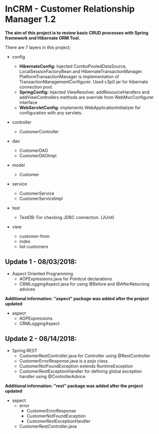 # InCRM - Customer Relationship Manager 1.2

**The aim of this project is to review basic CRUD processes with Spring framework and Hibernate ORM Tool.**

There are 7 layers in this project;
- config
	- **HibernateConfig:** Injected ComboPooledDataSource, LocalSessionFactoryBean and HibernateTransactionManager. PlatformTransactionManager is implementation of TransactionManagementConfigurer. Used c3p0 jar for hibernate connection pool.
	- **SpringConfig:** Injected ViewResolver. addResourceHandlers and addViewControllers methods are override from WebMvcConfigurer interface
	- **WebServletConfig:** implements WebApplicationInitializer for configuration with any servlets.
		
- controller
	- CustomerController
		
- dao
	- CustomerDAO
	- CustomerDAOImpl
		
- model
	- Customer
		
- service
	- CustomerService
	- CustomerServiceImpl
		
- test
	- TestDB: For checking JDBC connection. (JUnit)
		
- view
	- customer-from
	- index
	- list-customers

## Update 1 - 08/03/2018:
- Aspect Oriented Programming
	- AOPExpressions.java for Pointcut declarations
	- CRMLoggingAspect.java for using @Before and @AfterReturning advices
	
**Additional information: "aspect" package was added after the project updated**

- aspect
	- AOPExpressions
	- CRMLoggingAspect
	
## Update 2 - 08/14/2018:
- Spring REST
	- CustomerRestController.java for Controller using @RestController
	- CustomerErrorResponse.java is a pojo class.
	- CustomerNotFoundException extends RuntimeException
	- CustomerRestExceptionHandler for defining global exception handler using @ControllerAdvice
	
**Additional information: "rest" package was added after the project updated**

- aspect
	- error
		- CustomerErrorResponse
		- CustomerNotFoundException
		- CustomerRestExceptionHandler
	- CustomerRestController.java
